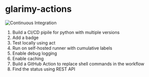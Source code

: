 # glarimy-actions
![Continuous Integration](https://github.com/glarimy/glarimy-actions/actions/workflows/ci.yml/badge.svg)


1. Build a CI/CD pipile for python with multiple versions
2. Add a badge
3. Test locally using act
4. Run on self-hosted runner with cumulative labels
5. Enable debug logging
6. Enable caching
7. Build a GitHub Action to replace shell commands in the workflow
8. Find the status using REST API